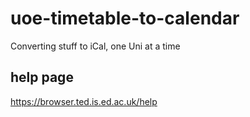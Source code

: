 # uoe-timetable-to-calendar
Converting stuff to iCal, one Uni at a time

## help page
https://browser.ted.is.ed.ac.uk/help